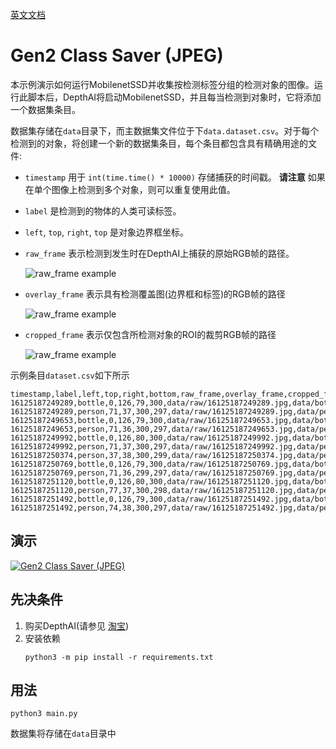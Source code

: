[英文文档](README.md)

# Gen2 Class Saver (JPEG)

本示例演示如何运行MobilenetSSD并收集按检测标签分组的检测对象的图像。运行此脚本后，DepthAI将启动MobilenetSSD，并且每当检测到对象时，它将添加一个数据集条目。

数据集存储在`data`目录下，而主数据集文件位于下`data.dataset.csv`。对于每个检测到的对象，将创建一个新的数据集条目，每个条目都包含具有精确用途的文件:

- `timestamp` 用于 `int(time.time() * 10000)` 存储捕获的时间戳。 **请注意** 如果在单个图像上检测到多个对象，则可以重复使用此值。
- `label` 是检测到的物体的人类可读标签。
- `left`, `top`, `right`, `top` 是对象边界框坐标。
- `raw_frame` 表示检测到发生时在DepthAI上捕获的原始RGB帧的路径。

   ![raw_frame example](https://user-images.githubusercontent.com/5244214/107018096-47163c80-67a0-11eb-88f6-c67fb3c2f421.jpg)
  
- `overlay_frame` 表示具有检测覆盖图(边界框和标签)的RGB帧的路径

   ![raw_frame example](https://user-images.githubusercontent.com/5244214/107018179-63b27480-67a0-11eb-8423-4fd311a6d860.jpg)

- `cropped_frame` 表示仅包含所检测对象的ROI的裁剪RGB帧的路径

   ![raw_frame example](https://user-images.githubusercontent.com/5244214/107018256-7dec5280-67a0-11eb-964e-2cc08b6b75fd.jpg)

示例条目`dataset.csv`如下所示

```
timestamp,label,left,top,right,bottom,raw_frame,overlay_frame,cropped_frame
16125187249289,bottle,0,126,79,300,data/raw/16125187249289.jpg,data/bottle/16125187249289_overlay.jpg,data/bottle/16125187249289_cropped.jpg
16125187249289,person,71,37,300,297,data/raw/16125187249289.jpg,data/person/16125187249289_overlay.jpg,data/person/16125187249289_cropped.jpg
16125187249653,bottle,0,126,79,300,data/raw/16125187249653.jpg,data/bottle/16125187249653_overlay.jpg,data/bottle/16125187249653_cropped.jpg
16125187249653,person,71,36,300,297,data/raw/16125187249653.jpg,data/person/16125187249653_overlay.jpg,data/person/16125187249653_cropped.jpg
16125187249992,bottle,0,126,80,300,data/raw/16125187249992.jpg,data/bottle/16125187249992_overlay.jpg,data/bottle/16125187249992_cropped.jpg
16125187249992,person,71,37,300,297,data/raw/16125187249992.jpg,data/person/16125187249992_overlay.jpg,data/person/16125187249992_cropped.jpg
16125187250374,person,37,38,300,299,data/raw/16125187250374.jpg,data/person/16125187250374_overlay.jpg,data/person/16125187250374_cropped.jpg
16125187250769,bottle,0,126,79,300,data/raw/16125187250769.jpg,data/bottle/16125187250769_overlay.jpg,data/bottle/16125187250769_cropped.jpg
16125187250769,person,71,36,299,297,data/raw/16125187250769.jpg,data/person/16125187250769_overlay.jpg,data/person/16125187250769_cropped.jpg
16125187251120,bottle,0,126,80,300,data/raw/16125187251120.jpg,data/bottle/16125187251120_overlay.jpg,data/bottle/16125187251120_cropped.jpg
16125187251120,person,77,37,300,298,data/raw/16125187251120.jpg,data/person/16125187251120_overlay.jpg,data/person/16125187251120_cropped.jpg
16125187251492,bottle,0,126,79,300,data/raw/16125187251492.jpg,data/bottle/16125187251492_overlay.jpg,data/bottle/16125187251492_cropped.jpg
16125187251492,person,74,38,300,297,data/raw/16125187251492.jpg,data/person/16125187251492_overlay.jpg,data/person/16125187251492_cropped.jpg
```

## 演示

[![Gen2 Class Saver (JPEG)](https://user-images.githubusercontent.com/5244214/106964520-83b34b00-6742-11eb-8729-eff0a7584a46.gif)](https://youtu.be/gKawPaUcTi4 "Class Saver (JPEG) on DepthAI")

## 先决条件

1. 购买DepthAI(请参见 [淘宝](https://item.taobao.com/item.htm?id=626257175462))
2. 安装依赖
   ```
   python3 -m pip install -r requirements.txt
   ```

## 用法

```
python3 main.py
```

数据集将存储在`data`目录中
